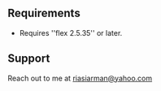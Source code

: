 ## Requirements
* Requires ''flex 2.5.35'' or later.

## Support
Reach out to me at riasiarman@yahoo.com
